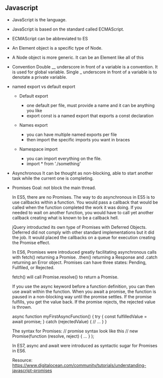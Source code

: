 ## Javascript

- JavaScript is the language.
- JavaScript is based on the standard called ECMAScript.
- ECMAScript can be abbreviated to ES
- An Element object is a specific type of Node.
- A Node object is more generic. It can be an Element like <this>all of this</this>

- Convention
    Double __ underscore in front of a variable is a convention. It is used for global variable.
    Single _ underscore in front of a variable is to denotate a private variable.

- named export vs default export
  - Default export
    - one default per file, must provide a name and it can be anything you like
    - export const is a named export that exports a const declaration
  
  - Names export
    - you can have multiple named exports per file
    - then import the specific imports you want in braces
  
  - Namespace import
    - you can import everything on the file.
    - import * from './something'

- Asynchronous 
  It can be thought as non-blocking, able to start another task while the current one is
  completing. 

- Promises
    Goal: not block the main thread.

  In ES5, there are no Promises. The way to do asynchronous in ES5 is to use callbacks within
  a function. You would pass a callback that would be called when the function completed
  the work it was doing. If you needed to wait on another function, you would have to call
  yet another callback creating what is known to be a callback hell.

  jQuery introducted its own type of Promises with Deferred Objects. Deferred did not comply
  with other standard implementations but it did the job. It would placed the callbacks
  on a queue for execution creating the Promise effect.

  In ES6, Promises were introduced greatly facilitating asynchronous calls with fetch() returning
  a Promise. .then() returning a Response and .catch returning an Error object.
    Promises can have three states: Pending, Fullfiled, or Rejected.

    fetch() will call Promise.resolve() to return a Promise.

    If you use the async keyword before a function definition, you can then use await within the function. When you await a promise, the function is paused in a non-blocking way until the promise settles. If the promise fulfills, you get the value back. If the promise rejects, the rejected value is thrown.

    async function myFirstAsyncFunction() {
        try {
            const fulfilledValue = await promise;
        }
        catch (rejectedValue) {
            // …
        }
    }

  The syntax for Promises:
    // promise syntax look like this
      // new Promise(function (resolve, reject) { ... } );

  In ES7, async and await were introduced as syntactic sugar for Promises in ES6.

  Resource: https://www.digitalocean.com/community/tutorials/understanding-javascript-promises